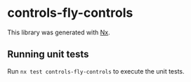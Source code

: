 # controls-fly-controls

This library was generated with [Nx](https://nx.dev).

## Running unit tests

Run `nx test controls-fly-controls` to execute the unit tests.
